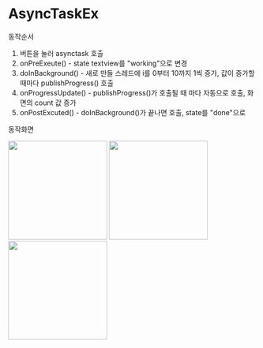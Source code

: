 # AsyncTaskEx

동작순서
1. 버튼을 눌러 asynctask 호출
2. onPreExeute() - state textview를 "working"으로 변경
3. doInBackground() - 새로 만들 스레드에 i를 0부터 10까지 1씩 증가, 값이 증가할때마다 publishProgress() 호출
4. onProgressUpdate() - publishProgress()가 호출될 때 마다 자동으로 호출, 화면의 count 값 증가
5. onPostExcuted() - doInBackground()가 끝나면 호출,  state를 "done"으로 


동작화면
<div>
  <img width="200" src="https://user-images.githubusercontent.com/59160428/81771834-03e3b180-951f-11ea-98d7-37d2d20c5d0e.jpg">
  <img width="200" src="https://user-images.githubusercontent.com/59160428/81771837-047c4800-951f-11ea-9c3f-25214188bfbb.jpg">
  <img width="200" src="https://user-images.githubusercontent.com/59160428/81771839-0514de80-951f-11ea-8e23-553593125afb.jpg">
</div>
